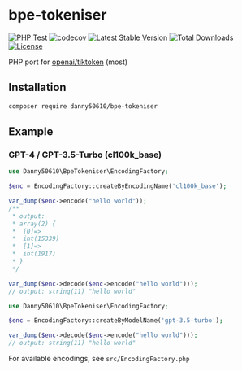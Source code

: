 # bpe-tokeniser

[![PHP Test](https://github.com/danny50610/bpe-tokeniser/actions/workflows/php.yml/badge.svg)](https://github.com/danny50610/php-cid/actions)
[![codecov](https://codecov.io/gh/danny50610/bpe-tokeniser/graph/badge.svg?token=CGORRQ1P6W)](https://codecov.io/gh/danny50610/bpe-tokeniser)
[![Latest Stable Version](http://poser.pugx.org/danny50610/bpe-tokeniser/v)](https://packagist.org/packages/danny50610/bpe-tokeniser)
[![Total Downloads](http://poser.pugx.org/danny50610/bpe-tokeniser/downloads)](https://packagist.org/packages/danny50610/bpe-tokeniser)
[![License](http://poser.pugx.org/danny50610/bpe-tokeniser/license)](https://packagist.org/packages/danny50610/bpe-tokeniser)

PHP port for [openai/tiktoken](https://github.com/openai/tiktoken) (most)

## Installation

```sh
composer require danny50610/bpe-tokeniser
```

## Example

### GPT-4 / GPT-3.5-Turbo (cl100k_base)
```php
use Danny50610\BpeTokeniser\EncodingFactory;

$enc = EncodingFactory::createByEncodingName('cl100k_base');

var_dump($enc->encode("hello world"));
/**
 * output: 
 * array(2) {
 *  [0]=>
 *  int(15339)
 *  [1]=>
 *  int(1917)
 * }
 */

var_dump($enc->decode($enc->encode("hello world")));
// output: string(11) "hello world"
```

```php
use Danny50610\BpeTokeniser\EncodingFactory;

$enc = EncodingFactory::createByModelName('gpt-3.5-turbo');

var_dump($enc->decode($enc->encode("hello world")));
// output: string(11) "hello world"
```

For available encodings, see `src/EncodingFactory.php`
